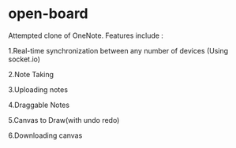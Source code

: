 # open-board
Attempted clone of OneNote.
Features include :

1.Real-time synchronization between any number of devices (Using socket.io)
                   
2.Note Taking
                   
3.Uploading notes
                   
4.Draggable Notes
                   
5.Canvas to Draw(with undo redo)
                   
6.Downloading canvas
